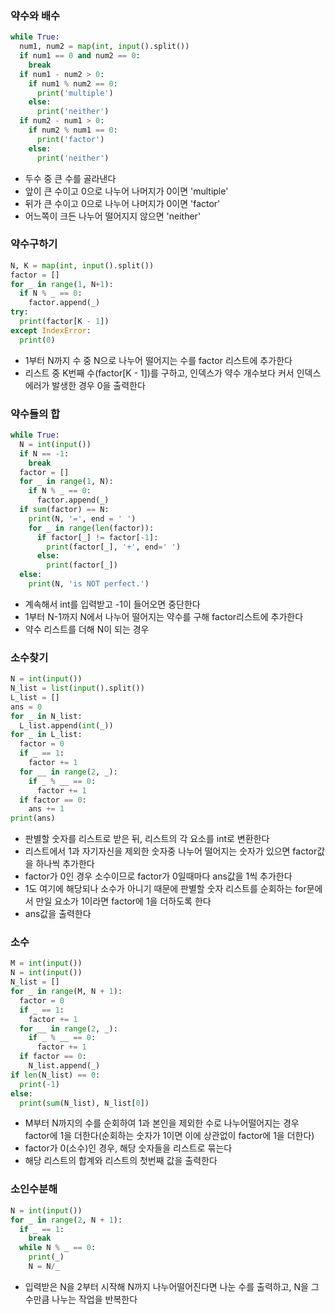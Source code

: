### 약수와 배수
```py
while True:
  num1, num2 = map(int, input().split())
  if num1 == 0 and num2 == 0:
    break
  if num1 - num2 > 0:
    if num1 % num2 == 0:
      print('multiple')
    else:
      print('neither')
  if num2 - num1 > 0:
    if num2 % num1 == 0:
      print('factor')
    else:
      print('neither')
```
- 두수 중 큰 수를 골라낸다
- 앞이 큰 수이고 0으로 나누어 나머지가 0이면 'multiple'
- 뒤가 큰 수이고 0으로 나누어 나머지가 0이면 'factor'
- 어느쪽이 크든 나누어 떨어지지 않으면 'neither'

### 약수구하기
```py
N, K = map(int, input().split())
factor = []
for _ in range(1, N+1):
  if N % _ == 0:
    factor.append(_)
try:
  print(factor[K - 1])
except IndexError:
  print(0)
```
- 1부터 N까지 수 중 N으로 나누어 떨어지는 수를 factor 리스트에 추가한다
- 리스트 중 K번째 수(factor[K - 1])를 구하고, 인덱스가 약수 개수보다 커서 인덱스 에러가 발생한 경우 0을 출력한다

### 약수들의 합
```py
while True:
  N = int(input())
  if N == -1:
    break
  factor = []
  for _ in range(1, N):
    if N % _ == 0:
      factor.append(_)
  if sum(factor) == N:
    print(N, '=', end = ' ')
    for _ in range(len(factor)):
      if factor[_] != factor[-1]:
        print(factor[_], '+', end=' ')
      else:
        print(factor[_])
  else:
    print(N, 'is NOT perfect.')
```
- 계속해서 int를 입력받고 -1이 들어오면 중단한다
- 1부터 N-1까지 N에서 나누어 떨어지는 약수를 구해 factor리스트에 추가한다
- 약수 리스트를 더해 N이 되는 경우 

### 소수찾기
```py
N = int(input())
N_list = list(input().split())
L_list = []
ans = 0
for _ in N_list:
  L_list.append(int(_))
for _ in L_list:
  factor = 0
  if _ == 1:
    factor += 1
  for __ in range(2, _):
    if _ % __ == 0:
      factor += 1
  if factor == 0:
    ans += 1
print(ans)
```
- 판별할 숫자를 리스트로 받은 뒤, 리스트의 각 요소를 int로 변환한다
- 리스트에서 1과 자기자신을 제외한 숫자중 나누어 떨어지는 숫자가 있으면 factor값을 하나씩 추가한다
- factor가 0인 경우 소수이므로 factor가 0일때마다 ans값을 1씩 추가한다
- 1도 여기에 해당되나 소수가 아니기 때문에 판별할 숫자 리스트를 순회하는 for문에서 만일 요소가 1이라면 factor에 1을 더하도록 한다
- ans값을 출력한다

### 소수
```py
M = int(input())
N = int(input())
N_list = []
for _ in range(M, N + 1):
  factor = 0
  if _ == 1:
    factor += 1
  for __ in range(2, _):
    if _ % __ == 0:
      factor += 1
  if factor == 0:
    N_list.append(_)
if len(N_list) == 0:
  print(-1)
else:
  print(sum(N_list), N_list[0])
```
- M부터 N까지의 수를 순회하여 1과 본인을 제외한 수로 나누어떨어지는 경우 factor에 1을 더한다(순회하는 숫자가 1이면 이에 상관없이 factor에 1을 더한다)
- factor가 0(소수)인 경우, 해당 숫자들을 리스트로 묶는다
- 해당 리스트의 합계와 리스트의 첫번째 값을 출력한다

### 소인수분해
```py
N = int(input())
for _ in range(2, N + 1):
  if _ == 1:
    break
  while N % _ == 0:
    print(_)
    N = N/_
```
- 입력받은 N을 2부터 시작해 N까지 나누어떨어진다면 나눈 수를 출력하고, N을 그 수만큼 나누는 작업을 반복한다